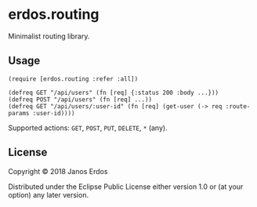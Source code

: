 # erdos.routing

Minimalist routing library.

## Usage

```
(require [erdos.routing :refer :all])

(defreq GET "/api/users" (fn [req] {:status 200 :body ...}))
(defreq POST "/api/users" (fn [req] ...))
(defreq GET "/api/users/:user-id" (fn [req] (get-user (-> req :route-params :user-id))))

```

Supported actions: `GET`, `POST`, `PUT`, `DELETE`, `*` (any).

## License

Copyright © 2018 Janos Erdos

Distributed under the Eclipse Public License either version 1.0 or (at
your option) any later version.
